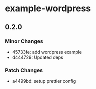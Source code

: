 # example-wordpress

## 0.2.0
### Minor Changes

- 45733fe: add wordpress example
- d444729: Updated deps

### Patch Changes

- a4499bd: setup prettier config

